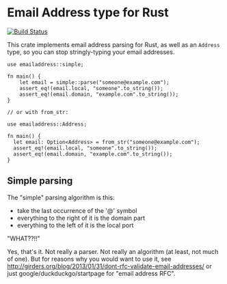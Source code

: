 # Email Address type for Rust

[![Build Status](https://travis-ci.org/pwoolcoc/emailaddress.svg?branch=master)](https://travis-ci.org/pwoolcoc/emailaddress)

This crate implements email address parsing for Rust, as well as an `Address` type, 
so you can stop stringly-typing your email addresses.

```
use emailaddress::simple;

fn main() {
    let email = simple::parse("someone@example.com");
    assert_eq!(email.local, "someone".to_string()); 
    assert_eq!(email.domain, "example.com".to_string());
}

// or with from_str:

use emailaddress::Address;

fn main() {
  let email: Option<Address> = from_str("someone@example.com");
  assert_eq!(email.local, "someone".to_string());
  assert_eq!(email.domain, "example.com".to_string());
}

```

## Simple parsing

The "simple" parsing algorithm is this:

  * take the last occurrence of the '@' symbol
  * everything to the right of it is the domain part
  * everything to the left of it is the local port

"WHAT??!!"

Yes, that's it. Not really a parser. Not really an algorithm (at least,
not much of one). But for reasons why you would want to use it, see
http://girders.org/blog/2013/01/31/dont-rfc-validate-email-addresses/ or just google/duckduckgo/startpage for "email address RFC".



